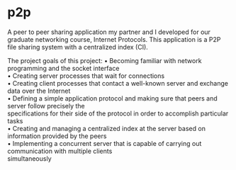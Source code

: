 p2p
===
A peer to peer sharing application my partner and I developed for our graduate networking course, Internet Protocols.
This application is a P2P file sharing system with a centralized index (CI).

The project goals of this project:
• Becoming familiar with network programming and the socket interface  
• Creating server processes that wait for connections  
• Creating client processes that contact a well-known server and exchange data over the Internet  
• Defining a simple application protocol and making sure that peers and server follow precisely the  
specifications for their side of the protocol in order to accomplish particular tasks  
• Creating and managing a centralized index at the server based on information provided by the peers  
• Implementing a concurrent server that is capable of carrying out communication with multiple clients  
simultaneously
